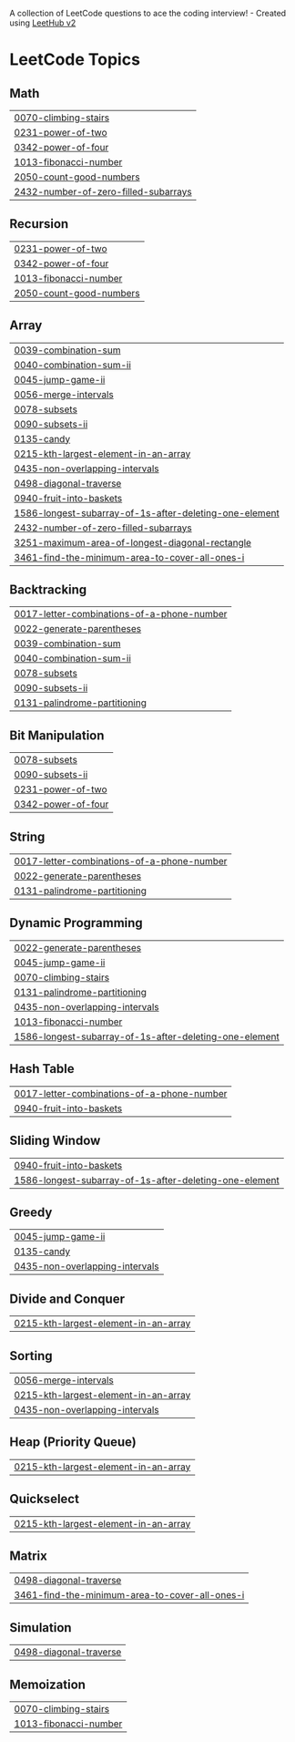 A collection of LeetCode questions to ace the coding interview! - Created using [LeetHub v2](https://github.com/arunbhardwaj/LeetHub-2.0)
<!---LeetCode Topics Start-->
# LeetCode Topics
## Math
|  |
| ------- |
| [0070-climbing-stairs](https://github.com/AkshayDhankhar1/DSA/tree/master/0070-climbing-stairs) |
| [0231-power-of-two](https://github.com/AkshayDhankhar1/DSA/tree/master/0231-power-of-two) |
| [0342-power-of-four](https://github.com/AkshayDhankhar1/DSA/tree/master/0342-power-of-four) |
| [1013-fibonacci-number](https://github.com/AkshayDhankhar1/DSA/tree/master/1013-fibonacci-number) |
| [2050-count-good-numbers](https://github.com/AkshayDhankhar1/DSA/tree/master/2050-count-good-numbers) |
| [2432-number-of-zero-filled-subarrays](https://github.com/AkshayDhankhar1/DSA/tree/master/2432-number-of-zero-filled-subarrays) |
## Recursion
|  |
| ------- |
| [0231-power-of-two](https://github.com/AkshayDhankhar1/DSA/tree/master/0231-power-of-two) |
| [0342-power-of-four](https://github.com/AkshayDhankhar1/DSA/tree/master/0342-power-of-four) |
| [1013-fibonacci-number](https://github.com/AkshayDhankhar1/DSA/tree/master/1013-fibonacci-number) |
| [2050-count-good-numbers](https://github.com/AkshayDhankhar1/DSA/tree/master/2050-count-good-numbers) |
## Array
|  |
| ------- |
| [0039-combination-sum](https://github.com/AkshayDhankhar1/DSA/tree/master/0039-combination-sum) |
| [0040-combination-sum-ii](https://github.com/AkshayDhankhar1/DSA/tree/master/0040-combination-sum-ii) |
| [0045-jump-game-ii](https://github.com/AkshayDhankhar1/DSA/tree/master/0045-jump-game-ii) |
| [0056-merge-intervals](https://github.com/AkshayDhankhar1/DSA/tree/master/0056-merge-intervals) |
| [0078-subsets](https://github.com/AkshayDhankhar1/DSA/tree/master/0078-subsets) |
| [0090-subsets-ii](https://github.com/AkshayDhankhar1/DSA/tree/master/0090-subsets-ii) |
| [0135-candy](https://github.com/AkshayDhankhar1/DSA/tree/master/0135-candy) |
| [0215-kth-largest-element-in-an-array](https://github.com/AkshayDhankhar1/DSA/tree/master/0215-kth-largest-element-in-an-array) |
| [0435-non-overlapping-intervals](https://github.com/AkshayDhankhar1/DSA/tree/master/0435-non-overlapping-intervals) |
| [0498-diagonal-traverse](https://github.com/AkshayDhankhar1/DSA/tree/master/0498-diagonal-traverse) |
| [0940-fruit-into-baskets](https://github.com/AkshayDhankhar1/DSA/tree/master/0940-fruit-into-baskets) |
| [1586-longest-subarray-of-1s-after-deleting-one-element](https://github.com/AkshayDhankhar1/DSA/tree/master/1586-longest-subarray-of-1s-after-deleting-one-element) |
| [2432-number-of-zero-filled-subarrays](https://github.com/AkshayDhankhar1/DSA/tree/master/2432-number-of-zero-filled-subarrays) |
| [3251-maximum-area-of-longest-diagonal-rectangle](https://github.com/AkshayDhankhar1/DSA/tree/master/3251-maximum-area-of-longest-diagonal-rectangle) |
| [3461-find-the-minimum-area-to-cover-all-ones-i](https://github.com/AkshayDhankhar1/DSA/tree/master/3461-find-the-minimum-area-to-cover-all-ones-i) |
## Backtracking
|  |
| ------- |
| [0017-letter-combinations-of-a-phone-number](https://github.com/AkshayDhankhar1/DSA/tree/master/0017-letter-combinations-of-a-phone-number) |
| [0022-generate-parentheses](https://github.com/AkshayDhankhar1/DSA/tree/master/0022-generate-parentheses) |
| [0039-combination-sum](https://github.com/AkshayDhankhar1/DSA/tree/master/0039-combination-sum) |
| [0040-combination-sum-ii](https://github.com/AkshayDhankhar1/DSA/tree/master/0040-combination-sum-ii) |
| [0078-subsets](https://github.com/AkshayDhankhar1/DSA/tree/master/0078-subsets) |
| [0090-subsets-ii](https://github.com/AkshayDhankhar1/DSA/tree/master/0090-subsets-ii) |
| [0131-palindrome-partitioning](https://github.com/AkshayDhankhar1/DSA/tree/master/0131-palindrome-partitioning) |
## Bit Manipulation
|  |
| ------- |
| [0078-subsets](https://github.com/AkshayDhankhar1/DSA/tree/master/0078-subsets) |
| [0090-subsets-ii](https://github.com/AkshayDhankhar1/DSA/tree/master/0090-subsets-ii) |
| [0231-power-of-two](https://github.com/AkshayDhankhar1/DSA/tree/master/0231-power-of-two) |
| [0342-power-of-four](https://github.com/AkshayDhankhar1/DSA/tree/master/0342-power-of-four) |
## String
|  |
| ------- |
| [0017-letter-combinations-of-a-phone-number](https://github.com/AkshayDhankhar1/DSA/tree/master/0017-letter-combinations-of-a-phone-number) |
| [0022-generate-parentheses](https://github.com/AkshayDhankhar1/DSA/tree/master/0022-generate-parentheses) |
| [0131-palindrome-partitioning](https://github.com/AkshayDhankhar1/DSA/tree/master/0131-palindrome-partitioning) |
## Dynamic Programming
|  |
| ------- |
| [0022-generate-parentheses](https://github.com/AkshayDhankhar1/DSA/tree/master/0022-generate-parentheses) |
| [0045-jump-game-ii](https://github.com/AkshayDhankhar1/DSA/tree/master/0045-jump-game-ii) |
| [0070-climbing-stairs](https://github.com/AkshayDhankhar1/DSA/tree/master/0070-climbing-stairs) |
| [0131-palindrome-partitioning](https://github.com/AkshayDhankhar1/DSA/tree/master/0131-palindrome-partitioning) |
| [0435-non-overlapping-intervals](https://github.com/AkshayDhankhar1/DSA/tree/master/0435-non-overlapping-intervals) |
| [1013-fibonacci-number](https://github.com/AkshayDhankhar1/DSA/tree/master/1013-fibonacci-number) |
| [1586-longest-subarray-of-1s-after-deleting-one-element](https://github.com/AkshayDhankhar1/DSA/tree/master/1586-longest-subarray-of-1s-after-deleting-one-element) |
## Hash Table
|  |
| ------- |
| [0017-letter-combinations-of-a-phone-number](https://github.com/AkshayDhankhar1/DSA/tree/master/0017-letter-combinations-of-a-phone-number) |
| [0940-fruit-into-baskets](https://github.com/AkshayDhankhar1/DSA/tree/master/0940-fruit-into-baskets) |
## Sliding Window
|  |
| ------- |
| [0940-fruit-into-baskets](https://github.com/AkshayDhankhar1/DSA/tree/master/0940-fruit-into-baskets) |
| [1586-longest-subarray-of-1s-after-deleting-one-element](https://github.com/AkshayDhankhar1/DSA/tree/master/1586-longest-subarray-of-1s-after-deleting-one-element) |
## Greedy
|  |
| ------- |
| [0045-jump-game-ii](https://github.com/AkshayDhankhar1/DSA/tree/master/0045-jump-game-ii) |
| [0135-candy](https://github.com/AkshayDhankhar1/DSA/tree/master/0135-candy) |
| [0435-non-overlapping-intervals](https://github.com/AkshayDhankhar1/DSA/tree/master/0435-non-overlapping-intervals) |
## Divide and Conquer
|  |
| ------- |
| [0215-kth-largest-element-in-an-array](https://github.com/AkshayDhankhar1/DSA/tree/master/0215-kth-largest-element-in-an-array) |
## Sorting
|  |
| ------- |
| [0056-merge-intervals](https://github.com/AkshayDhankhar1/DSA/tree/master/0056-merge-intervals) |
| [0215-kth-largest-element-in-an-array](https://github.com/AkshayDhankhar1/DSA/tree/master/0215-kth-largest-element-in-an-array) |
| [0435-non-overlapping-intervals](https://github.com/AkshayDhankhar1/DSA/tree/master/0435-non-overlapping-intervals) |
## Heap (Priority Queue)
|  |
| ------- |
| [0215-kth-largest-element-in-an-array](https://github.com/AkshayDhankhar1/DSA/tree/master/0215-kth-largest-element-in-an-array) |
## Quickselect
|  |
| ------- |
| [0215-kth-largest-element-in-an-array](https://github.com/AkshayDhankhar1/DSA/tree/master/0215-kth-largest-element-in-an-array) |
## Matrix
|  |
| ------- |
| [0498-diagonal-traverse](https://github.com/AkshayDhankhar1/DSA/tree/master/0498-diagonal-traverse) |
| [3461-find-the-minimum-area-to-cover-all-ones-i](https://github.com/AkshayDhankhar1/DSA/tree/master/3461-find-the-minimum-area-to-cover-all-ones-i) |
## Simulation
|  |
| ------- |
| [0498-diagonal-traverse](https://github.com/AkshayDhankhar1/DSA/tree/master/0498-diagonal-traverse) |
## Memoization
|  |
| ------- |
| [0070-climbing-stairs](https://github.com/AkshayDhankhar1/DSA/tree/master/0070-climbing-stairs) |
| [1013-fibonacci-number](https://github.com/AkshayDhankhar1/DSA/tree/master/1013-fibonacci-number) |
<!---LeetCode Topics End-->